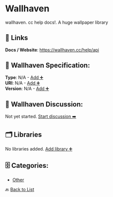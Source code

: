 # Wallhaven

wallhaven. cc help docs!. A huge wallpaper library

##  🔗 Links
**Docs / Website**: https://wallhaven.cc/help/api

## 🧬 Wallhaven Specification:
**Type**: N/A - [Add ➕](https://github.com/apis-list/apis-list/edit/main/apis.yaml#L21573)  
**URI**: N/A - [Add ➕](https://github.com/apis-list/apis-list/edit/main/apis.yaml#L21573)  
**Version**: N/A - [Add ➕](https://github.com/apis-list/apis-list/edit/main/apis.yaml#L21573)

## 💬 Wallhaven Discussion:
Not yet started. [Start discussion ➡️](https://github.com/apis-list/apis-list/discussions/new)

## 🗂️ Libraries

No libraries added. [Add library ➕](https://github.com/apis-list/apis-list/edit/main/apis.yaml#L21573)    


## 🗄️ Categories:
- [Other](https://github.com/apis-list/apis-list#other-)

🔙  [Back to List](https://github.com/apis-list/apis-list)
